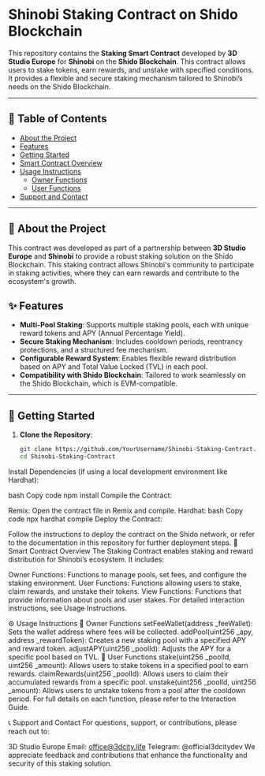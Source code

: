 # Shinobi Staking Contract on Shido Blockchain

This repository contains the **Staking Smart Contract** developed by **3D Studio Europe** for **Shinobi** on the **Shido Blockchain**. This contract allows users to stake tokens, earn rewards, and unstake with specified conditions. It provides a flexible and secure staking mechanism tailored to Shinobi’s needs on the Shido Blockchain.

---

## 📑 Table of Contents
- [About the Project](#about-the-project)
- [Features](#features)
- [Getting Started](#getting-started)
- [Smart Contract Overview](#smart-contract-overview)
- [Usage Instructions](#usage-instructions)
  - [Owner Functions](#owner-functions)
  - [User Functions](#user-functions)
- [Support and Contact](#support-and-contact)

---

## 📝 About the Project

This contract was developed as part of a partnership between **3D Studio Europe** and **Shinobi** to provide a robust staking solution on the Shido Blockchain. This staking contract allows Shinobi's community to participate in staking activities, where they can earn rewards and contribute to the ecosystem's growth.

## ✨ Features

- **Multi-Pool Staking**: Supports multiple staking pools, each with unique reward tokens and APY (Annual Percentage Yield).
- **Secure Staking Mechanism**: Includes cooldown periods, reentrancy protections, and a structured fee mechanism.
- **Configurable Reward System**: Enables flexible reward distribution based on APY and Total Value Locked (TVL) in each pool.
- **Compatibility with Shido Blockchain**: Tailored to work seamlessly on the Shido Blockchain, which is EVM-compatible.

---

## 🚀 Getting Started

1. **Clone the Repository**:
   ```bash
   git clone https://github.com/YourUsername/Shinobi-Staking-Contract.git
   cd Shinobi-Staking-Contract
Install Dependencies (if using a local development environment like Hardhat):

bash
Copy code
npm install
Compile the Contract:

Remix: Open the contract file in Remix and compile.
Hardhat:
bash
Copy code
npx hardhat compile
Deploy the Contract:

Follow the instructions to deploy the contract on the Shido network, or refer to the documentation in this repository for further deployment steps.
📜 Smart Contract Overview
The Staking Contract enables staking and reward distribution for Shinobi’s ecosystem. It includes:

Owner Functions: Functions to manage pools, set fees, and configure the staking environment.
User Functions: Functions allowing users to stake, claim rewards, and unstake their tokens.
View Functions: Functions that provide information about pools and user stakes.
For detailed interaction instructions, see Usage Instructions.

⚙️ Usage Instructions
🔑 Owner Functions
setFeeWallet(address _feeWallet): Sets the wallet address where fees will be collected.
addPool(uint256 _apy, address _rewardToken): Creates a new staking pool with a specified APY and reward token.
adjustAPY(uint256 _poolId): Adjusts the APY for a specific pool based on TVL.
👤 User Functions
stake(uint256 _poolId, uint256 _amount): Allows users to stake tokens in a specified pool to earn rewards.
claimRewards(uint256 _poolId): Allows users to claim their accumulated rewards from a specific pool.
unstake(uint256 _poolId, uint256 _amount): Allows users to unstake tokens from a pool after the cooldown period.
For full details on each function, please refer to the Interaction Guide.

📞 Support and Contact
For questions, support, or contributions, please reach out to:

3D Studio Europe
Email: office@3dcity.life
Telegram: @official3dcitydev
We appreciate feedback and contributions that enhance the functionality and security of this staking solution.
